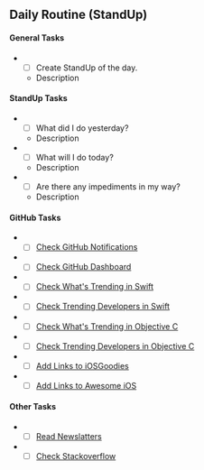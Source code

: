 ## Daily Routine (StandUp)

#### General Tasks
* - [ ] Create StandUp of the day.
  - Description

#### StandUp Tasks  
* - [ ] What did I do yesterday?
  - Description
* - [ ] What will I do today?
  - Description
* - [ ] Are there any impediments in my way?
  - Description

#### GitHub Tasks
* - [ ] [Check GitHub Notifications](https://github.com/notifications)
* - [ ] [Check GitHub Dashboard](https://github.com)
* - [ ] [Check What's Trending in Swift](https://github.com/trending?l=swift)
* - [ ] [Check Trending Developers in Swift](https://github.com/trending/developers/swift)
* - [ ] [Check What's Trending in Objective C](https://github.com/trending/objective-c)
* - [ ] [Check Trending Developers in Objective C](https://github.com/trending/developers/objective-c)
* - [ ] [Add Links to iOSGoodies](https://github.com/iOS-Goodies/iOS-Goodies)
* - [ ] [Add Links to Awesome iOS](https://github.com/vsouza/awesome-ios)

#### Other Tasks
* - [ ] [Read Newslatters]()
* - [ ] [Check Stackoverflow](http://stackoverflow.com)
